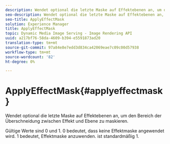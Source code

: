 ```yaml
---
description: Wendet optional die letzte Maske auf Effektebenen an, um den Bereich der Überschneidung zwischen Effekt und Ebene zu maskieren.
seo-description: Wendet optional die letzte Maske auf Effektebenen an, um den Bereich der Überschneidung zwischen Effekt und Ebene zu maskieren.
seo-title: ApplyEffectMask
solution: Experience Manager
title: ApplyEffectMask
topic: Dynamic Media Image Serving - Image Rendering API
uuid: a217bf76-58da-4609-b394-e5591873ad20
translation-type: tm+mt
source-git-commit: 97a84e8e7edd3d834ca42069eae7c09c00d57938
workflow-type: tm+mt
source-wordcount: '82'
ht-degree: 0%

---
```



# ApplyEffectMask{#applyeffectmask}

Wendet optional die letzte Maske auf Effektebenen an, um den Bereich der Überschneidung zwischen Effekt und Ebene zu maskieren.

Gültige Werte sind 0 und 1. 0 bedeutet, dass keine Effektmaske angewendet wird. 1 bedeutet, Effektmaske anzuwenden. ist standardmäßig 1.
